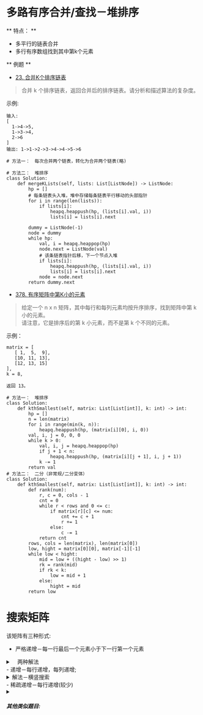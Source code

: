 # 多路有序合并/查找－堆排序
** 特点： **　
- 多平行的链表合并
- 多行有序数组找到其中第k个元素

** 例题 **
- [23. 合并K个排序链表](https://leetcode-cn.com/problems/merge-k-sorted-lists/)
> 合并 k 个排序链表，返回合并后的排序链表。请分析和描述算法的复杂度。

示例:
```
输入:
[
  1->4->5,
  1->3->4,
  2->6
]
输出: 1->1->2->3->4->4->5->6
```
```python3
# 方法一：　每次合并两个链表，转化为合并两个链表(略)

# 方法二：　堆排序
class Solution:
    def mergeKLists(self, lists: List[ListNode]) -> ListNode:
        hp = []
        # 每条链表头入堆，堆中存储每条链表平行移动的头部指针
        for i in range(len(lists)):
            if lists[i]:
                heapq.heappush(hp, (lists[i].val, i))
                lists[i] = lists[i].next
        
        dummy = ListNode(-1)
        node = dummy
        while hp:
            val, i = heapq.heappop(hp)
            node.next = ListNode(val)
            # 该条链表指针后移，下一个节点入堆
            if lists[i]:
                heapq.heappush(hp, (lists[i].val, i))
                lists[i] = lists[i].next
            node = node.next
        return dummy.next
```

- [378. 有序矩阵中第K小的元素](https://leetcode-cn.com/problems/kth-smallest-element-in-a-sorted-matrix/)
> 给定一个 n x n 矩阵，其中每行和每列元素均按升序排序，找到矩阵中第 k 小的元素。     
请注意，它是排序后的第 k 小元素，而不是第 k 个不同的元素。

示例：
```
matrix = [
   [ 1,  5,  9],
   [10, 11, 13],
   [12, 13, 15]
],
k = 8,

返回 13。
```

```python3
# 方法一：　堆排序
class Solution:
    def kthSmallest(self, matrix: List[List[int]], k: int) -> int:
        hp = []
        n = len(matrix)
        for i in range(min(k, n)):
            heapq.heappush(hp, (matrix[i][0], i, 0))
        val, i, j = 0, 0, 0
        while k > 0:
            val, i, j = heapq.heappop(hp)
            if j + 1 < n:
                heapq.heappush(hp, (matrix[i][j + 1], i, j + 1))
            k -= 1
        return val
# 方法二：　二分（非常规/二分变体）
class Solution:
    def kthSmallest(self, matrix: List[List[int]], k: int) -> int:
        def rank(num):
            r, c = 0, cols - 1
            cnt = 0
            while r < rows and 0 <= c:
                if matrix[r][c] <= num:
                    cnt += c + 1
                    r += 1
                else:
                    c -= 1
            return cnt
        rows, cols = len(matrix), len(matrix[0])
        low, hight = matrix[0][0], matrix[-1][-1]
        while low < hight:
            mid = low + ((hight - low) >> 1)
            rk = rank(mid)
            if rk < k:
                low = mid + 1
            else:
                hight = mid
        return low
```

# 搜索矩阵
该矩阵有三种形式:
- 严格递增－每一行最后一个元素小于下一行第一个元素
<details>
<summary>　两种解法 </summary>
- O(m * n)的解法：以 matrix[0][0] - matrix[-1][-1]　范围的元素作为区间[0, m * n - 1]，　运用二分查找
- O(m) + O(n)的解法：先行二分，　再列二分;
这里以为第二种解法为例
** 例题 **
- [74. 搜索二维矩阵](https://leetcode-cn.com/problems/search-a-2d-matrix/)
```shell
编写一个高效的算法来判断 m x n 矩阵中，是否存在一个目标值。该矩阵具有如下特性：

每行中的整数从左到右按升序排列。
每行的第一个整数大于前一行的最后一个整数。
示例 1:

输入:
matrix = [
  [1,   3,  5,  7],
  [10, 11, 16, 20],
  [23, 30, 34, 50]
]
target = 3
输出: true
```
```python3
class Solution:
    def searchMatrix(self, matrix: List[List[int]], target: int) -> bool:
        # 二分查找找到<=target的元素的索引
        def binarySearch(arr, target):
            lo, hi = 0, len(arr) - 1
            while lo < hi:
                mid = lo + ((hi - lo) >> 1)
                if arr[mid] == target:
                    return mid
                elif arr[mid] < target:
                    lo = mid + 1
                else:
                    hi = mid
            return hi
        
        if not matrix or not matrix[0]:
            return False
        # import numpy as np
        # matrix = np.array(matrix)
        
        # 纵坐标二分：　找到target可能位于的行
        col_idx = binarySearch([x[-1] for x in matrix], target)
        if target < matrix[0][0] or target > matrix[-1][-1]:
            return False
        # 横坐标二分：　找到target可能位于的列
        row_idx = binarySearch(matrix[col_idx], target)
        return True if matrix[col_idx][row_idx] == target else False
```
</details>
- 递增－每行递增，每列递增;
<details>
<summary> 解法－横竖搜索 </summary>
**思想:** 从 **右上角** 或者 **左下角** 出发，横竖搜索
- [240. 搜索二维矩阵 II](https://leetcode-cn.com/problems/search-a-2d-matrix-ii/)
```shell
编写一个高效的算法来搜索 m x n 矩阵 matrix 中的一个目标值 target。该矩阵具有以下特性：

每行的元素从左到右升序排列。
每列的元素从上到下升序排列。
示例:

现有矩阵 matrix 如下：

[
  [1,   4,  7, 11, 15],
  [2,   5,  8, 12, 19],
  [3,   6,  9, 16, 22],
  [10, 13, 14, 17, 24],
  [18, 21, 23, 26, 30]
]
```
```python3
class Solution:
    def searchMatrix(self, matrix, target):
        """
        :type matrix: List[List[int]]
        :type target: int
        :rtype: bool
        """
        if not matrix or not matrix[0]: return False
        rows, cols = len(matrix), len(matrix[0])
        r, c = 0, cols - 1
        while r < rows and 0 <= c:
            if matrix[r][c] == target: 
                return True
            elif matrix[r][c] < target:
                r += 1
            else:
                c -= 1
        return False
```
</details>
- 稀疏递增－每行递增(较少)
<details>
<summary>  </summary>
</details>

##### 其他类似题目:


